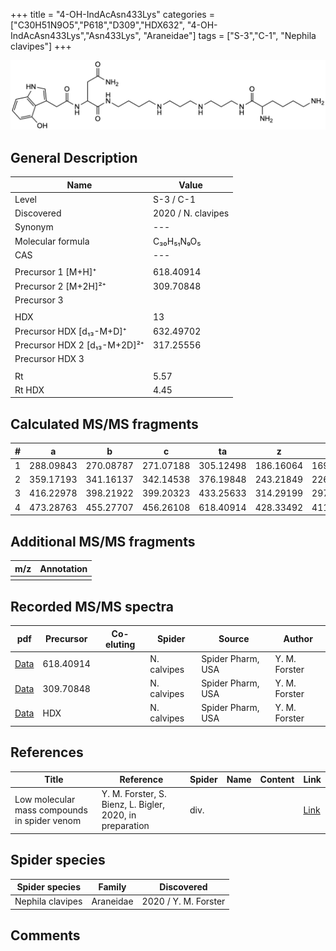 +++
title = "4-OH-IndAcAsn433Lys"
categories = ["C30H51N9O5","P618","D309","HDX632",
"4-OH-IndAcAsn433Lys","Asn433Lys",
"Araneidae"]
tags = ["S-3","C-1",
"Nephila clavipes"]
+++

![](/img/4-OH-IndAcAsn433Lys.png)

## General Description

| Name                       | Value              |
|----------------------------|--------------------|
| Level                      | S-3 / C-1          |
| Discovered                 | 2020 / N. clavipes |
| Synonym                    | ---                |
| Molecular formula          | C₃₀H₅₁N₉O₅                   |
| CAS                        | ---                |
|                            |                    |
| Precursor 1 [M+H]⁺         | 618.40914                   |
| Precursor 2 [M+2H]²⁺       | 309.70848                   |
| Precursor 3                |                    |
|                            |                    |
| HDX                        | 13                   |
| Precursor HDX   [d₁₃-M+D]⁺   | 632.49702                   |
| Precursor HDX 2 [d₁₃-M+2D]²⁺ | 317.25556                   |
| Precursor HDX 3            |                    |
|                            |                    |
| Rt                         | 5.57                   |
| Rt HDX                     | 4.45                   |

## Calculated MS/MS fragments

| # | a         | b         | c         | ta        | z         | y         | tz        |
|---|-----------|-----------|-----------|-----------|-----------|-----------|-----------|
| 1 | 288.09843 | 270.08787 | 271.07188 | 305.12498 | 186.16064 | 169.13409 | 203.18719 |
| 2 | 359.17193 | 341.16137 | 342.14538 | 376.19848 | 243.21849 | 226.19194 | 260.24504 |
| 3 | 416.22978 | 398.21922 | 399.20323 | 433.25633 | 314.29199 | 297.26544 | 331.31854 |
| 4 | 473.28763 | 455.27707 | 456.26108 | 618.40914 | 428.33492 | 411.30837 | 445.36147 |

## Additional MS/MS fragments

| m/z | Annotation |
|-----|------------|
|     |            |

## Recorded MS/MS spectra

| pdf                                             | Precursor | Co-eluting | Spider      | Source                       | Author        |
|-------------------------------------------------|-----------|------------|-------------|------------------------------|---------------|
| [Data](/pdf/N-clavipes/618_4-OH-IndAcAsn433Lys_Nc.pdf) | 618.40914 |           | N. calvipes | Spider Pharm, USA | Y. M. Forster |
| [Data](/pdf/N-clavipes/618_4-OH-IndAcAsn433Lys_Nc_2.pdf) | 309.70848 |           | N. calvipes | Spider Pharm, USA | Y. M. Forster |
| [Data](/pdf/N-clavipes/618_4-OH-IndAcAsn433Lys_Nc_HDX.pdf) | HDX |           | N. calvipes | Spider Pharm, USA | Y. M. Forster |


## References

| Title | Reference | Spider | Name | Content | Link |
|-------|-----------|--------|------|---------|------|
| Low molecular mass compounds in spider venom      | Y. M. Forster, S. Bienz, L. Bigler, 2020, in preparation          | div.       |   |   | [Link](unknown) |

## Spider species

| Spider species     | Family     | Discovered           |
|--------------------|------------|----------------------|
| Nephila clavipes | Araneidae | 2020 / Y. M. Forster |


## Comments